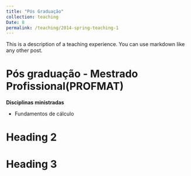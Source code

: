 ```yaml
---
title: "Pós Graduação"
collection: teaching
Date: 8
permalink: /teaching/2014-spring-teaching-1
---
```


This is a description of a teaching experience. You can use markdown like any other post.

Pós graduação - Mestrado Profissional(PROFMAT)
======
**Disciplinas ministradas**
- Fundamentos de cálculo

Heading 2
======

Heading 3
======
